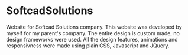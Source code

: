 # SoftcadSolutions
Website for Softcad Solutions company.
This website was developed by myself for my parent's company. The entire design is custom made, no design frameworks were used.
All the design features, animations and responsivness were made using plain CSS, Javascript and JQuery. 
